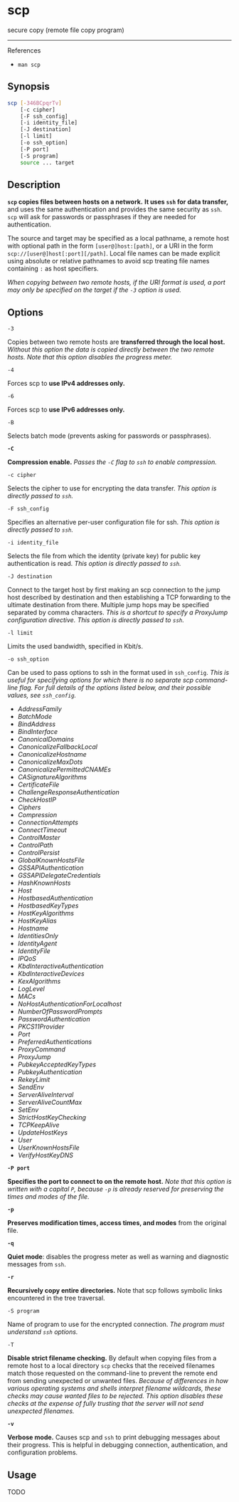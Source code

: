 # scp

secure copy (remote file copy program)

---

References

- `man scp`

## Synopsis

```bash
scp [-346BCpqrTv]
    [-c cipher]
    [-F ssh_config]
    [-i identity_file]
    [-J destination]
    [-l limit]
    [-o ssh_option]
    [-P port]
    [-S program]
    source ... target
```

## Description

**`scp` copies files between hosts on a network.**
**It uses `ssh` for data transfer,**
and uses the same authentication
and provides the same security as `ssh`.
`scp` will ask for passwords or passphrases
if they are needed for authentication.

The source and target may be specified as a local pathname,
a remote host with optional path in the form `[user@]host:[path]`,
or a URI in the form `scp://[user@]host[:port][/path]`.
Local file names can be made explicit using absolute or relative pathnames
to avoid scp treating file names containing `:` as host specifiers.

_When copying between two remote hosts,_
_if the URI format is used,_
_a port may only be specified on the target_
_if the `-3` option is used._

## Options

`-3`

Copies between two remote hosts are **transferred through the local host.**
_Without this option the data is copied directly between the two remote hosts._
_Note that this option disables the progress meter._

`-4`

Forces scp to **use IPv4 addresses only.**

`-6`

Forces scp to **use IPv6 addresses only.**

`-B`

Selects batch mode (prevents asking for passwords or passphrases).

**`-C`**

**Compression enable.**
_Passes the `-C` flag to `ssh` to enable compression._

`-c cipher`

Selects the cipher to use for encrypting the data transfer.
_This option is directly passed to `ssh`._

`-F ssh_config`

Specifies an alternative per-user configuration file for ssh.
_This option is directly passed to `ssh`._

`-i identity_file`

Selects the file from which the identity (private key)
for public key authentication is read.
_This option is directly passed to `ssh`._

`-J destination`

Connect to the target host by first making an scp connection
to the jump host described by destination
and then establishing a TCP forwarding to the ultimate destination from there.
Multiple jump hops may be specified separated by comma characters.
_This is a shortcut to specify a ProxyJump configuration directive._
_This option is directly passed to `ssh`._

`-l limit`

Limits the used bandwidth, specified in Kbit/s.

`-o ssh_option`

Can be used to pass options to ssh in the format used in `ssh_config`.
_This is useful for specifying options for which there is no separate scp command-line flag._
_For full details of the options listed below,_
_and their possible values, see `ssh_config`._

- _AddressFamily_
- _BatchMode_
- _BindAddress_
- _BindInterface_
- _CanonicalDomains_
- _CanonicalizeFallbackLocal_
- _CanonicalizeHostname_
- _CanonicalizeMaxDots_
- _CanonicalizePermittedCNAMEs_
- _CASignatureAlgorithms_
- _CertificateFile_
- _ChallengeResponseAuthentication_
- _CheckHostIP_
- _Ciphers_
- _Compression_
- _ConnectionAttempts_
- _ConnectTimeout_
- _ControlMaster_
- _ControlPath_
- _ControlPersist_
- _GlobalKnownHostsFile_
- _GSSAPIAuthentication_
- _GSSAPIDelegateCredentials_
- _HashKnownHosts_
- _Host_
- _HostbasedAuthentication_
- _HostbasedKeyTypes_
- _HostKeyAlgorithms_
- _HostKeyAlias_
- _Hostname_
- _IdentitiesOnly_
- _IdentityAgent_
- _IdentityFile_
- _IPQoS_
- _KbdInteractiveAuthentication_
- _KbdInteractiveDevices_
- _KexAlgorithms_
- _LogLevel_
- _MACs_
- _NoHostAuthenticationForLocalhost_
- _NumberOfPasswordPrompts_
- _PasswordAuthentication_
- _PKCS11Provider_
- _Port_
- _PreferredAuthentications_
- _ProxyCommand_
- _ProxyJump_
- _PubkeyAcceptedKeyTypes_
- _PubkeyAuthentication_
- _RekeyLimit_
- _SendEnv_
- _ServerAliveInterval_
- _ServerAliveCountMax_
- _SetEnv_
- _StrictHostKeyChecking_
- _TCPKeepAlive_
- _UpdateHostKeys_
- _User_
- _UserKnownHostsFile_
- _VerifyHostKeyDNS_

**`-P port`**

**Specifies the port to connect to on the remote host.**
_Note that this option is written with a capital `P`,_
_because `-p` is already reserved_
_for preserving the times and modes of the file._

**`-p`**

**Preserves modification times, access times, and modes**
from the original file.

**`-q`**

**Quiet mode**: disables the progress meter
as well as warning and diagnostic messages from `ssh`.

**`-r`**

**Recursively copy entire directories.**
Note that scp follows symbolic links encountered in the tree traversal.

`-S program`

Name of program to use for the encrypted connection.
_The program must understand `ssh` options._

`-T`

**Disable strict filename checking.**
By default when copying files
from a remote host to a local directory
`scp` checks that the received filenames match
those requested on the command-line
to prevent the remote end from sending unexpected or unwanted files.
_Because of differences_
_in how various operating systems and shells interpret filename wildcards,_
_these checks may cause wanted files to be rejected._
_This option disables these checks_
_at the expense of fully trusting that_
_the server will not send unexpected filenames._

**`-v`**

**Verbose mode.**
Causes scp and `ssh` to print debugging messages about their progress.  This is helpful in debugging connection, authentication, and configuration problems.

## Usage

TODO
